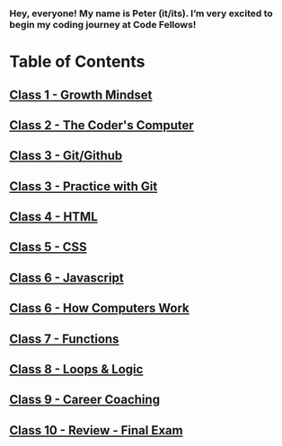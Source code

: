 ### Hey, everyone! My name is Peter (it/its). I’m very excited to begin my coding journey at Code Fellows!

# Table of Contents

## [Class 1 - Growth Mindset](reading_notes_class_1.md)

## [Class 2 - The Coder's Computer](reading_notes_class_2.md)

## [Class 3 - Git/Github](reading_notes_class_3.md)

## [Class 3 - Practice with Git](reading_notes_class_3_practice_with_git.md)

## [Class 4 - HTML](reading_notes_class_4.md)

## [Class 5 - CSS](reading_notes_class_5.md)

## [Class 6 - Javascript](reading_notes_class_6.md)

## [Class 6 - How Computers Work](/reading_notes_class_6_how_computers_work.md)

## [Class 7 - Functions](reading_notes_class_7.md)

## [Class 8 - Loops & Logic](reading_notes_class_8.md)

## [Class 9 - Career Coaching](reading_notes_class_9.md)

## [Class 10 - Review - Final Exam](reading_notes_class_10.md)
